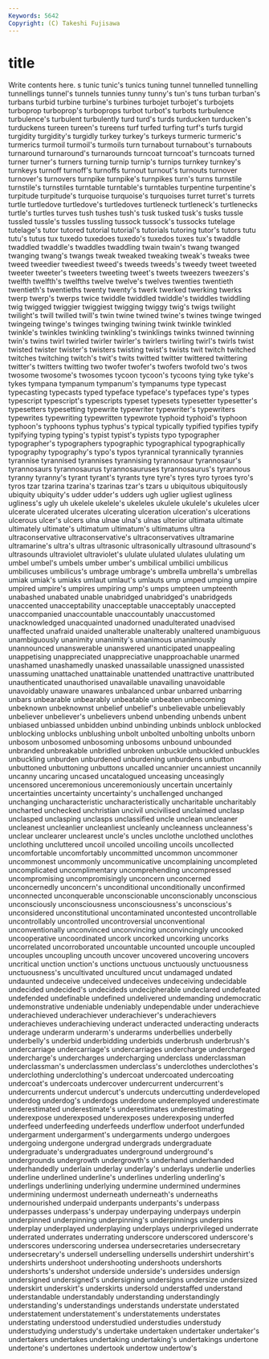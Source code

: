 ```yaml
---
Keywords: 5642 
Copyright: (C) Takeshi Fujisawa
---
```


# title

Write contents here.
s tunic tunic's
tunics tuning tunnel tunnelled tunnelling tunnellings tunnel's tunnels tunnies tunny
tunny's tun's tuns turban turban's turbans turbid turbine turbine's turbines
turbojet turbojet's turbojets turboprop turboprop's turboprops turbot turbot's turbots turbulence
turbulence's turbulent turbulently turd turd's turds turducken turducken's turduckens tureen
tureen's tureens turf turfed turfing turf's turfs turgid turgidity turgidity's
turgidly turkey turkey's turkeys turmeric turmeric's turmerics turmoil turmoil's turmoils
turn turnabout turnabout's turnabouts turnaround turnaround's turnarounds turncoat turncoat's turncoats
turned turner turner's turners turning turnip turnip's turnips turnkey turnkey's
turnkeys turnoff turnoff's turnoffs turnout turnout's turnouts turnover turnover's turnovers
turnpike turnpike's turnpikes turn's turns turnstile turnstile's turnstiles turntable turntable's
turntables turpentine turpentine's turpitude turpitude's turquoise turquoise's turquoises turret turret's
turrets turtle turtledove turtledove's turtledoves turtleneck turtleneck's turtlenecks turtle's turtles
turves tush tushes tush's tusk tusked tusk's tusks tussle tussled
tussle's tussles tussling tussock tussock's tussocks tutelage tutelage's tutor tutored
tutorial tutorial's tutorials tutoring tutor's tutors tutu tutu's tutus tux
tuxedo tuxedoes tuxedo's tuxedos tuxes tux's twaddle twaddled twaddle's twaddles
twaddling twain twain's twang twanged twanging twang's twangs tweak tweaked
tweaking tweak's tweaks twee tweed tweedier tweediest tweed's tweeds tweeds's
tweedy tweet tweeted tweeter tweeter's tweeters tweeting tweet's tweets tweezers
tweezers's twelfth twelfth's twelfths twelve twelve's twelves twenties twentieth twentieth's
twentieths twenty twenty's twerk twerked twerking twerks twerp twerp's twerps
twice twiddle twiddled twiddle's twiddles twiddling twig twigged twiggier twiggiest
twigging twiggy twig's twigs twilight twilight's twill twilled twill's twin
twine twined twine's twines twinge twinged twingeing twinge's twinges twinging
twining twink twinkle twinkled twinkle's twinkles twinkling twinkling's twinklings twinks
twinned twinning twin's twins twirl twirled twirler twirler's twirlers twirling
twirl's twirls twist twisted twister twister's twisters twisting twist's twists
twit twitch twitched twitches twitching twitch's twit's twits twitted twitter
twittered twittering twitter's twitters twitting two twofer twofer's twofers twofold
two's twos twosome twosome's twosomes tycoon tycoon's tycoons tying tyke
tyke's tykes tympana tympanum tympanum's tympanums type typecast typecasting typecasts
typed typeface typeface's typefaces type's types typescript typescript's typescripts typeset
typesets typesetter typesetter's typesetters typesetting typewrite typewriter typewriter's typewriters typewrites
typewriting typewritten typewrote typhoid typhoid's typhoon typhoon's typhoons typhus typhus's
typical typically typified typifies typify typifying typing typing's typist typist's
typists typo typographer typographer's typographers typographic typographical typographically typography typography's
typo's typos tyrannical tyrannically tyrannies tyrannise tyrannised tyrannises tyrannising tyrannosaur
tyrannosaur's tyrannosaurs tyrannosaurus tyrannosauruses tyrannosaurus's tyrannous tyranny tyranny's tyrant tyrant's
tyrants tyre tyre's tyres tyro tyroes tyro's tyros tzar tzarina
tzarina's tzarinas tzar's tzars u ubiquitous ubiquitously ubiquity ubiquity's udder
udder's udders ugh uglier ugliest ugliness ugliness's ugly uh ukelele
ukelele's ukeleles ukulele ukulele's ukuleles ulcer ulcerate ulcerated ulcerates ulcerating
ulceration ulceration's ulcerations ulcerous ulcer's ulcers ulna ulnae ulna's ulnas
ulterior ultimata ultimate ultimately ultimate's ultimatum ultimatum's ultimatums ultra ultraconservative
ultraconservative's ultraconservatives ultramarine ultramarine's ultra's ultras ultrasonic ultrasonically ultrasound ultrasound's
ultrasounds ultraviolet ultraviolet's ululate ululated ululates ululating um umbel umbel's
umbels umber umber's umbilical umbilici umbilicus umbilicuses umbilicus's umbrage umbrage's
umbrella umbrella's umbrellas umiak umiak's umiaks umlaut umlaut's umlauts ump
umped umping umpire umpired umpire's umpires umpiring ump's umps umpteen
umpteenth unabashed unabated unable unabridged unabridged's unabridgeds unaccented unacceptability unacceptable
unacceptably unaccepted unaccompanied unaccountable unaccountably unaccustomed unacknowledged unacquainted unadorned unadulterated
unadvised unaffected unafraid unaided unalterable unalterably unaltered unambiguous unambiguously unanimity
unanimity's unanimous unanimously unannounced unanswerable unanswered unanticipated unappealing unappetising unappreciated
unappreciative unapproachable unarmed unashamed unashamedly unasked unassailable unassigned unassisted unassuming
unattached unattainable unattended unattractive unattributed unauthenticated unauthorised unavailable unavailing unavoidable
unavoidably unaware unawares unbalanced unbar unbarred unbarring unbars unbearable unbearably
unbeatable unbeaten unbecoming unbeknown unbeknownst unbelief unbelief's unbelievable unbelievably unbeliever
unbeliever's unbelievers unbend unbending unbends unbent unbiased unbiassed unbidden unbind
unbinding unbinds unblock unblocked unblocking unblocks unblushing unbolt unbolted unbolting
unbolts unborn unbosom unbosomed unbosoming unbosoms unbound unbounded unbranded unbreakable
unbridled unbroken unbuckle unbuckled unbuckles unbuckling unburden unburdened unburdening unburdens
unbutton unbuttoned unbuttoning unbuttons uncalled uncannier uncanniest uncannily uncanny uncaring
uncased uncatalogued unceasing unceasingly uncensored unceremonious unceremoniously uncertain uncertainly uncertainties
uncertainty uncertainty's unchallenged unchanged unchanging uncharacteristic uncharacteristically uncharitable uncharitably uncharted
unchecked unchristian uncivil uncivilised unclaimed unclasp unclasped unclasping unclasps unclassified
uncle unclean uncleaner uncleanest uncleanlier uncleanliest uncleanly uncleanness uncleanness's unclear
unclearer unclearest uncle's uncles unclothe unclothed unclothes unclothing uncluttered uncoil
uncoiled uncoiling uncoils uncollected uncomfortable uncomfortably uncommitted uncommon uncommoner uncommonest
uncommonly uncommunicative uncomplaining uncompleted uncomplicated uncomplimentary uncomprehending uncompressed uncompromising uncompromisingly
unconcern unconcerned unconcernedly unconcern's unconditional unconditionally unconfirmed unconnected unconquerable unconscionable
unconscionably unconscious unconsciously unconsciousness unconsciousness's unconscious's unconsidered unconstitutional uncontaminated uncontested
uncontrollable uncontrollably uncontrolled uncontroversial unconventional unconventionally unconvinced unconvincing unconvincingly uncooked
uncooperative uncoordinated uncork uncorked uncorking uncorks uncorrelated uncorroborated uncountable uncounted
uncouple uncoupled uncouples uncoupling uncouth uncover uncovered uncovering uncovers uncritical
unction unction's unctions unctuous unctuously unctuousness unctuousness's uncultivated uncultured uncut
undamaged undated undaunted undeceive undeceived undeceives undeceiving undecidable undecided undecided's
undecideds undecipherable undeclared undefeated undefended undefinable undefined undelivered undemanding undemocratic
undemonstrative undeniable undeniably undependable under underachieve underachieved underachiever underachiever's underachievers
underachieves underachieving underact underacted underacting underacts underage underarm underarm's underarms
underbellies underbelly underbelly's underbid underbidding underbids underbrush underbrush's undercarriage undercarriage's
undercarriages undercharge undercharged undercharge's undercharges undercharging underclass underclassman underclassman's underclassmen
underclass's underclothes underclothes's underclothing underclothing's undercoat undercoated undercoating undercoat's undercoats
undercover undercurrent undercurrent's undercurrents undercut undercut's undercuts undercutting underdeveloped underdog
underdog's underdogs underdone underemployed underestimate underestimated underestimate's underestimates underestimating underexpose
underexposed underexposes underexposing underfed underfeed underfeeding underfeeds underflow underfoot underfunded
undergarment undergarment's undergarments undergo undergoes undergoing undergone undergrad undergrads undergraduate
undergraduate's undergraduates underground underground's undergrounds undergrowth undergrowth's underhand underhanded underhandedly
underlain underlay underlay's underlays underlie underlies underline underlined underline's underlines
underling underling's underlings underlining underlying undermine undermined undermines undermining undermost
underneath underneath's underneaths undernourished underpaid underpants underpants's underpass underpasses underpass's
underpay underpaying underpays underpin underpinned underpinning underpinning's underpinnings underpins underplay
underplayed underplaying underplays underprivileged underrate underrated underrates underrating underscore underscored
underscore's underscores underscoring undersea undersecretaries undersecretary undersecretary's undersell underselling undersells
undershirt undershirt's undershirts undershoot undershooting undershoots undershorts undershorts's undershot underside
underside's undersides undersign undersigned undersigned's undersigning undersigns undersize undersized underskirt
underskirt's underskirts undersold understaffed understand understandable understandably understanding understandingly understanding's
understandings understands understate understated understatement understatement's understatements understates understating understood
understudied understudies understudy understudying understudy's undertake undertaken undertaker undertaker's undertakers
undertakes undertaking undertaking's undertakings undertone undertone's undertones undertook undertow undertow's
